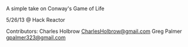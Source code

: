 A simple take on Conway's Game of Life

5/26/13 @ Hack Reactor

Contributors:
  Charles Holbrow <CharlesHolbrow@gmail.com>
  Greg Palmer <gpalmer323@gmail.com>